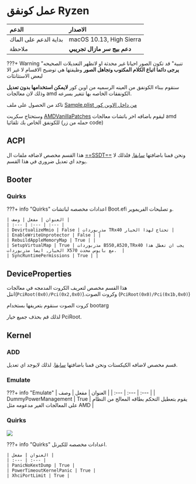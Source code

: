 # عمل كونفق Ryzen 
| الدعم | الاصدار |
| :--- | :--- |
| بداية الدعم على الماك | macOS 10.13, High Sierra |
| ملاحظة | **دعم بيج سر مازال تجريبي** |

???+ Warning "تنبية"
	قد تكون الصور احيانا غير محدثة او لاتظهر التعديلات الصحيحه
	**يرجى دائما اتباع الكلام المكتوب وتجاهل الصور** وظيفتها هي توضيح الاقسام لا غير الا لبعض الاستثانئات

سنقوم ببناء الكونفق من العينه الرسميه من اوبن كور **لايمكن استخدامها بدون تعديل** وذلك لان معالجات amd الكونفقات الخاصه بها تتغير بسرعه.

تاكد من الحصول على ملف [Sample.plist من داخل الاوبن كور](/EFI-setup/config/#_3/)

وستحتاج سكربت [AMDVanillaPatches](https://github.com/corpnewt/AMDVanillaPatches) ليقوم باضافه اخر باتشات معالجات amd للكونفق الخاص بك تلقائيا (حمله من زر code)

## ACPI
هذا القسم مخصص لاضافه ملفات ال [==SSDT==](/start/#_10) ونحن قمنا باضافتها [سابقا](/config/#acpi),
فلذلك لا يوجد اي تعديل ضروري في هذا القسم.

## Booter

### Quirks

???+ info "Quirks"
	اعدادات مخصصه لباتشات Boot.efi و تصليحات الفريموير.
	
	| العنوان | مفعل | وصف |
	| :--- | :--- | :--- |
	| DevirtualizeMmio | False | مذربوردات TRx40 تحتاج لهذا الخيار |
	| EnableWriteUnprotector | False | |
	| RebuildAppleMemoryMap | True | |
	| SetupVirtualMap | True | مذربوردات B550,A520,TRx40 يجب ان تعطل هذا الخيار, ايضا مذربوردات X570 مع بايوس محدث.  |
	| SyncRuntimePermissions | True | |


## DeviceProperties

هذا القسم مخصص لتعريف الكروت المدمجه في معالجات انتل(`PciRoot(0x0)/Pci(0x2,0x0)`).وكروت الصوت (`PciRoot(0x0)/Pci(0x1b,0x0)`)

كروت الصوت سنقوم بتعريفها بستخدام bootarg

لذلك قم بحذف جميع خيار PciRoot.

## Kernel

### ADD 

قسم مخصص لاضافه الكيكستات ونحن قمنا باضافتها [سابقا](/config/#acpi). لذلك لايوجد اي تعديل.

### Emulate

???+ info "Emulate"
	| العنوان | مفعل | وصف |
	| :--- | :--- | :--- |
	| DummyPowerManagement | True | يقوم بتعطيل التحكم بطاقه المعالج من النظام على المعالجات الغير مدعومه مثل AMD |

### Quirks

![](/img/config-setup/kernel-quirks.png)

???+ info "Quirks"
	اعدادات مخصصه للكيرنل.
	
	| العنوان | مفعل |
	| :--- | :--- |
	| PanicNoKextDump | True |
	| PowerTimeoutKernelPanic | True |
	| XhciPortLimit | True |

